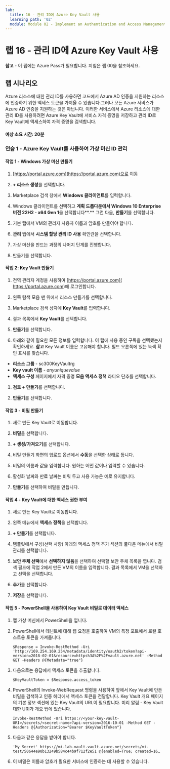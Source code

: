 ```yaml
---
lab:
  title: 16 - 관리 ID에 Azure Key Vault 사용
  learning path: '02'
  module: Module 02 - Implement an Authentication and Access Management Solution
---
```


# 랩 16 - 관리 ID에 Azure Key Vault 사용

**참고** - 이 랩에는 Azure Pass가 필요합니다. 지침은 랩 00을 참조하세요.

## 랩 시나리오

Azure 리소스에 대한 관리 ID를 사용하면 코드에서 Azure AD 인증을 지원하는 리소스에 인증하기 위한 액세스 토큰을 가져올 수 있습니다.그러나 모든 Azure 서비스가 Azure AD 인증을 지원하는 것은 아닙니다. 이러한 서비스에서 Azure 리소스에 대한 관리 ID를 사용하려면 Azure Key Vault에 서비스 자격 증명을 저장하고 관리 ID로 Key Vault에 액세스하여 자격 증명을 검색합니다.

#### 예상 소요 시간: 20분

### 연습 1 - Azure Key Vault를 사용하여 가상 머신 ID 관리

#### 작업 1 - Windows 가상 머신 만들기

1. [https://portal.azure.com](https://portal.azure.com)으로 이동

1. **+ 리소스 생성**를 선택합니다.

1. Marketplace 검색 창에서 **Windows 클라이언트**를 입력합니다.

1. Windows 클라이언트를 선택하고 **계획 드롭다운에서 Windows 10 Enterprise 버전 22H2 - x64 Gen 1**을 선택합니다**.** 그런 다음, **만들기**를 선택합니다.

1. 기본 탭에서 VM의 관리자 사용자 이름과 암호를 만들어야 합니다.

1. **관리** 탭에서 **시스템 할당 관리 ID 사용** 확인란을 선택합니다.

1. 가상 머신을 만드는 과정의 나머지 단계를 진행합니다. 

1. 만들기를 선택합니다.

#### 작업 2: Key Vault 만들기

1. 전역 관리자 계정을 사용하여 [https://portal.azure.com]( https://portal.azure.com)에 로그인합니다.

1. 왼쪽 탐색 모음 맨 위에서 리소스 만들기를 선택합니다.

1. Marketplace 검색 상자에 **Key Vault**를 입력합니다.  

1. 결과 목록에서 **Key Vault**를 선택합니다.

1. **만들기**를 선택합니다.

1. 아래와 같이 필요한 모든 정보를 입력합니다. 이 랩에 사용 중인 구독을 선택했는지 확인하세요.
    **참고** Key Vault 이름은 고유해야 합니다. 필드 오른쪽에 있는 녹색 확인 표시를 찾습니다.

 - **리소스 그룹** - sc300KeyVaultrg
 - **Key vault 이름** - *anyuniquevalue*
 - **액세스 구성** 페이지에서 자격 증명 **모음 액세스 정책** 라디오 단추를 선택합니다.
1. **검토 + 만들기**를 선택합니다.

1. **만들기**를 선택합니다.


#### 작업 3 - 비밀 만들기

1. 새로 만든 Key Vault로 이동합니다.

1. **비밀**을 선택합니다.

1. **+ 생성/가져오기**를 선택합니다.

1. 비밀 만들기 화면의 업로드 옵션에서 **수동**을 선택한 상태로 둡니다.

1. 비밀의 이름과 값을 입력합니다.  원하는 어떤 값이나 입력할 수 있습니다. 

1. 활성화 날짜와 만료 날짜는 비워 두고 사용 가능은 예로 유지합니다. 

1. **만들기**를 선택하여 비밀을 만듭니다.

#### 작업 4 - Key Vault에 대한 액세스 권한 부여

1. 새로 만든 Key Vault로 이동합니다.

1. 왼쪽 메뉴에서 **액세스 정책**을 선택합니다.

1. **+ 만들기**를 선택합니다.

1. 템플릿에서 구성(선택 사항) 아래의 액세스 정책 추가 섹션의 풀다운 메뉴에서 비밀 관리를 선택합니다.

1. **보안 주체 선택**에서 **선택하지 않음**을 선택하여 선택할 보안 주체 목록을 엽니다. 검색 필드에 작업 2에서 만든 VM의 이름을 입력합니다.  결과 목록에서 VM을 선택하고 선택을 선택합니다.

1. **추가**를 선택합니다.

1. **저장**을 선택합니다.

#### 작업 5 - PowerShell을 사용하여 Key Vault 비밀로 데이터 액세스

1. 랩 가상 머신에서 PowerShell을 엽니다.  

1. PowerShell에서 테넌트에 대해 웹 요청을 호출하여 VM의 특정 포트에서 로컬 호스트용 토큰을 가져옵니다.  

    ```
    $Response = Invoke-RestMethod -Uri 'http://169.254.169.254/metadata/identity/oauth2/token?api-version=2018-02-01&resource=https%3A%2F%2Fvault.azure.net' -Method GET -Headers @{Metadata="true"}
    ```

1. 다음으로는 응답에서 액세스 토큰을 추출합니다.  

    ```
    $KeyVaultToken = $Response.access_token
    ```

1. PowerShell의 Invoke-WebRequest 명령을 사용하여 앞에서 Key Vault에 만든 비밀을 검색하고 인증 헤더에서 액세스 토큰을 전달합니다.  Key Vault 개요 페이지의 기본 정보 섹션에 있는 Key Vault의 URL이 필요합니다.  미리 알림 - Key Vault 대한 URI가 개요 탭에 있습니다.

    ```
    Invoke-RestMethod -Uri https://<your-key-vault-URI>/secrets/<secret-name>?api-version=2016-10-01 -Method GET -Headers @{Authorization="Bearer $KeyVaultToken"}
    ```
1. 다음과 같은 응답을 받아야 합니다. 
    ```
    'My Secret' https://mi-lab-vault.vault.azure.net/secrets/mi-test/50644e90b13249b584c44b9f712f2e51 @{enabled=True; created=16…
    ```
1. 이 비밀은 이름과 암호가 필요한 서비스에 인증하는 데 사용할 수 있습니다.
